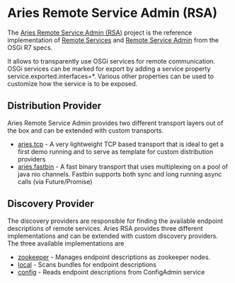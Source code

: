# Aries Remote Service Admin (RSA)

The [Aries Remote Service Admin (RSA)](http://aries.apache.org/modules/rsa.html) project is the reference implementation of [Remote Services](https://osgi.org/specification/osgi.cmpn/7.0.0/service.remoteservices.html
) and [Remote Service Admin](https://osgi.org/specification/osgi.cmpn/7.0.0/service.remoteserviceadmin.html) from the OSGi R7 specs.

It allows to transparently use OSGi services for remote communication. OSGi services can be marked for export by adding a service property service.exported.interfaces=*. Various other  properties can be used to customize how the service is to be exposed.

## Distribution Provider

Aries Remote Service Admin provides two different transport layers out of the box and can be extended with custom transports.

 * [aries.tcp](provider/tcp/Readme.md) - A very lightweight TCP based transport that is ideal to get a first demo running and to serve as template for custom distribution providers
 * [aries.fastbin](provider/fastbin) - A fast binary transport that uses multiplexing on a pool of java nio channels. Fastbin supports both sync and long running async calls (via Future/Promise)

## Discovery Provider

The discovery providers are responsible for finding the available endpoint descriptions of remote services. Aries RSA provides three different implementations and can be extended with custom discovery providers. The three available implementations are

 * [zookeeper](discovery/zookeeper/Readme.md) - Manages endpoint descriptions as zookeeper nodes.
 * [local](discovery/local/Readme.md) - Scans bundles for endpoint descriptions
 * [config](discovery/config/Readme.md) - Reads endpoint descriptions from ConfigAdmin service